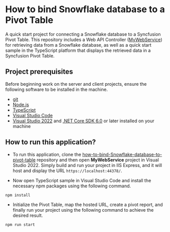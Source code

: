 # How to bind Snowflake database to a Pivot Table

A quick start project for connecting a Snowflake database to a Syncfusion Pivot Table. This repository includes a Web API Controller ([MyWebService](../MyWebService/)) for retrieving data from a Snowflake database, as well as a quick start sample in the TypeScript platform that displays the retrieved data in a Syncfusion Pivot Table.

## Project prerequisites

Before beginning work on the server and client projects, ensure the following software to be installed in the machine.

* [git](https://git-scm.com/downloads)
* [Node.js](https://nodejs.org/en/)
* [TypeScript](https://www.typescriptlang.org/)
* [Visual Studio Code](https://code.visualstudio.com/)
* [Visual Studio 2022](https://visualstudio.microsoft.com/downloads/ ) and [.NET Core SDK 6.0](https://dotnet.microsoft.com/en-us/download/dotnet/6.0) or later installed on your machine

## How to run this application?

* To run this application, clone the [how-to-bind-Snowflake-database-to-pivot-table](https://github.com/SyncfusionExamples/how-to-bind-Snowflake-database-to-pivot-table) repository and then open **MyWebService** project in Visual Studio 2022. Simply build and run your project in IIS Express, and it will host and display the URL `https://localhost:44378/`.

*  Now open TypeScript sample in Visual Studio Code and install the necessary npm packages using the following command.

```sh
npm install
```

* Initialize the Pivot Table, map the hosted URL, create a pivot report, and finally run your project using the following command to achieve the desired result.

```sh
npm run start
```
